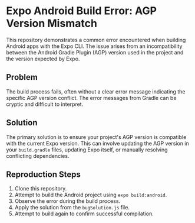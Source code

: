 # Expo Android Build Error: AGP Version Mismatch

This repository demonstrates a common error encountered when building Android apps with the Expo CLI. The issue arises from an incompatibility between the Android Gradle Plugin (AGP) version used in the project and the version expected by Expo.

## Problem

The build process fails, often without a clear error message indicating the specific AGP version conflict.  The error messages from Gradle can be cryptic and difficult to interpret.

## Solution

The primary solution is to ensure your project's AGP version is compatible with the current Expo version.  This can involve updating the AGP version in your `build.gradle` files, updating Expo itself, or manually resolving conflicting dependencies.

## Reproduction Steps

1. Clone this repository.
2. Attempt to build the Android project using `expo build:android`.
3. Observe the error during the build process.
4. Apply the solution from the `bugSolution.js` file.
5. Attempt to build again to confirm successful compilation.
